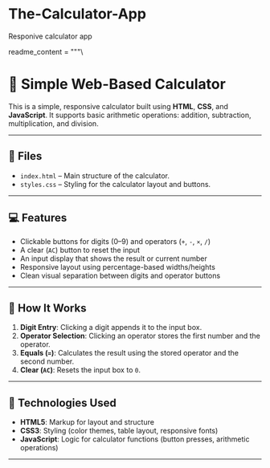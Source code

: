 # The-Calculator-App
Responive calculator app


readme_content = """\
# 🧮 Simple Web-Based Calculator

This is a simple, responsive calculator built using **HTML**, **CSS**, and **JavaScript**. It supports basic arithmetic operations: addition, subtraction, multiplication, and division.

---

## 📂 Files

- `index.html` – Main structure of the calculator.
- `styles.css` – Styling for the calculator layout and buttons.


---

## 💻 Features

- Clickable buttons for digits (0–9) and operators (`+`, `-`, `×`, `/`)
- A clear (`AC`) button to reset the input
- An input display that shows the result or current number
- Responsive layout using percentage-based widths/heights
- Clean visual separation between digits and operator buttons

---

## 📜 How It Works

1. **Digit Entry**: Clicking a digit appends it to the input box.
2. **Operator Selection**: Clicking an operator stores the first number and the operator.
3. **Equals (`=`)**: Calculates the result using the stored operator and the second number.
4. **Clear (`AC`)**: Resets the input box to `0`.

---

## 🧠 Technologies Used

- **HTML5**: Markup for layout and structure
- **CSS3**: Styling (color themes, table layout, responsive fonts)
- **JavaScript**: Logic for calculator functions (button presses, arithmetic operations)

---


